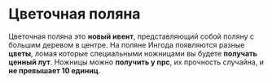 # Цветочная поляна

Цветочная поляна это **новый ивент**, представляющий собой поляну с большим деревом в центре. На поляне Ингода появляются разные **цветы**, ломая которые специальными ножницами вы будете **получать ценный лут**. Ножницы можно **получить у npc**, их прочность случайна, и **не превышает 10 единиц**.
